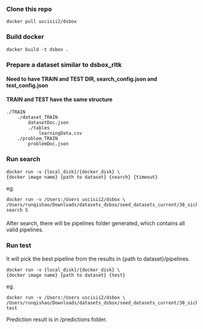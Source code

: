 ### Clone this repo

```
docker pull uscisii2/dsbox
```

### Build docker
```
docker build -t dsbox .
```

### Prepare a dataset similar to dsbox_rltk
#### Need to have TRAIN and TEST DIR, search_config.json and test_config.json
#### TRAIN and TEST have the same structure
```
./TRAIN
    ./dataset_TRAIN
        datasetDoc.json
        ./tables
            learningData.csv
    ./problem_TRAIN
        problemDoc.json
```

### Run search
```
docker run -v {local_disk}/{docker_disk} \
{docker image name} {path to dataset} {search} {timeout}
```
eg.
```
docker run -v /Users:/Users uscisii2/dsbox \
/Users/runqishao/Downloads/datasets_dsbox/seed_datasets_current/38_sick search 5
```
####
After search, there will be pipelines folder generated, which contains all valid pipelines.

### Run test
It will pick the best pipeline from the results in {path to dataset}/pipelines.
```
docker run -v {local_disk}/{docker_disk} \
{docker image name} {path to dataset} {test}
```

eg.
```
docker run -v /Users:/Users uscisii2/dsbox \
/Users/runqishao/Downloads/datasets_dsbox/seed_datasets_current/38_sick test
```
Prediction result is in /predictions folder.
